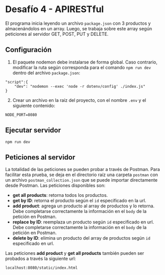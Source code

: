 # Desafío 4 - APIRESTful
El programa inicia leyendo un archivo `package.json` con 3 productos y almacenándolos en un array. Luego, se trabaja sobre este array según peticiones al servidor GET, POST, PUT y DELETE.

## Configuración

1. El paquete nodemon debe instalarse de forma global. Caso contrario, modificar la ruta según corresponda para el comando `npm run dev` dentro del archivo `package.json`:
```
"script":{
    "dev": "nodemon --exec 'node -r dotenv/config' ./index.js"
}
```
2. Crear un archivo en la raíz del proyecto, con el nombre `.env` y el siguiente contenido:
```
NODE_PORT=8080
```
## Ejecutar servidor
```
npm run dev
```
## Peticiones al servidor
La totalidad de las peticiones se pueden probar a través de Postman. Para facilitar esta prueba, se deja en el directorio raíz una carpeta `postman` con un archivo `postman_collection.json` que se puede importar directamente desde Postman. Las peticiones disponibles son:

* **get all products**: retorna todos los productos.
* **get by ID**: retorna el producto según el `id` especificado en la url.
* **add product**: agrega un producto al array de productos y lo retorna. Debe completarse correctamente la información en el `body` de la petición en Postman.
* **replace by ID**: reemplaza un producto según `id` especificado en url. Debe completarse correctamente la información en el `body` de la petición en Postman.
* **delete by ID**: elimina un producto del array de productos según `id` especificado en url.

Las peticiones **add product** y **get all products** también pueden ser probados a través la siguiente url:
```
localhost:8080/static/index.html
```